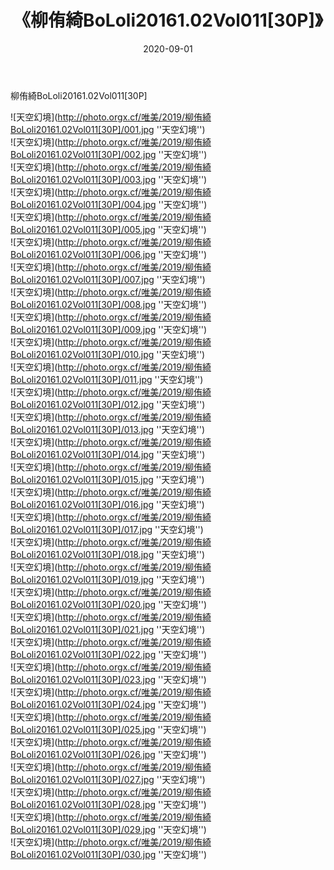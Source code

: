 ﻿---
layout: post
title:  《柳侑綺BoLoli20161.02Vol011[30P]》
date:   2020-09-01
img: http://photo.orgx.cf/唯美/2019/柳侑綺BoLoli20161.02Vol011[30P]/000.jpg
categories: [美女, 清纯, 唯美]
---

柳侑綺BoLoli20161.02Vol011[30P]



![天空幻境](http://photo.orgx.cf/唯美/2019/柳侑綺BoLoli20161.02Vol011[30P]/001.jpg ''天空幻境'') <br>
![天空幻境](http://photo.orgx.cf/唯美/2019/柳侑綺BoLoli20161.02Vol011[30P]/002.jpg ''天空幻境'') <br>
![天空幻境](http://photo.orgx.cf/唯美/2019/柳侑綺BoLoli20161.02Vol011[30P]/003.jpg ''天空幻境'') <br>
![天空幻境](http://photo.orgx.cf/唯美/2019/柳侑綺BoLoli20161.02Vol011[30P]/004.jpg ''天空幻境'') <br>
![天空幻境](http://photo.orgx.cf/唯美/2019/柳侑綺BoLoli20161.02Vol011[30P]/005.jpg ''天空幻境'') <br>
![天空幻境](http://photo.orgx.cf/唯美/2019/柳侑綺BoLoli20161.02Vol011[30P]/006.jpg ''天空幻境'') <br>
![天空幻境](http://photo.orgx.cf/唯美/2019/柳侑綺BoLoli20161.02Vol011[30P]/007.jpg ''天空幻境'') <br>
![天空幻境](http://photo.orgx.cf/唯美/2019/柳侑綺BoLoli20161.02Vol011[30P]/008.jpg ''天空幻境'') <br>
![天空幻境](http://photo.orgx.cf/唯美/2019/柳侑綺BoLoli20161.02Vol011[30P]/009.jpg ''天空幻境'') <br>
![天空幻境](http://photo.orgx.cf/唯美/2019/柳侑綺BoLoli20161.02Vol011[30P]/010.jpg ''天空幻境'') <br>
![天空幻境](http://photo.orgx.cf/唯美/2019/柳侑綺BoLoli20161.02Vol011[30P]/011.jpg ''天空幻境'') <br>
![天空幻境](http://photo.orgx.cf/唯美/2019/柳侑綺BoLoli20161.02Vol011[30P]/012.jpg ''天空幻境'') <br>
![天空幻境](http://photo.orgx.cf/唯美/2019/柳侑綺BoLoli20161.02Vol011[30P]/013.jpg ''天空幻境'') <br>
![天空幻境](http://photo.orgx.cf/唯美/2019/柳侑綺BoLoli20161.02Vol011[30P]/014.jpg ''天空幻境'') <br>
![天空幻境](http://photo.orgx.cf/唯美/2019/柳侑綺BoLoli20161.02Vol011[30P]/015.jpg ''天空幻境'') <br>
![天空幻境](http://photo.orgx.cf/唯美/2019/柳侑綺BoLoli20161.02Vol011[30P]/016.jpg ''天空幻境'') <br>
![天空幻境](http://photo.orgx.cf/唯美/2019/柳侑綺BoLoli20161.02Vol011[30P]/017.jpg ''天空幻境'') <br>
![天空幻境](http://photo.orgx.cf/唯美/2019/柳侑綺BoLoli20161.02Vol011[30P]/018.jpg ''天空幻境'') <br>
![天空幻境](http://photo.orgx.cf/唯美/2019/柳侑綺BoLoli20161.02Vol011[30P]/019.jpg ''天空幻境'') <br>
![天空幻境](http://photo.orgx.cf/唯美/2019/柳侑綺BoLoli20161.02Vol011[30P]/020.jpg ''天空幻境'') <br>
![天空幻境](http://photo.orgx.cf/唯美/2019/柳侑綺BoLoli20161.02Vol011[30P]/021.jpg ''天空幻境'') <br>
![天空幻境](http://photo.orgx.cf/唯美/2019/柳侑綺BoLoli20161.02Vol011[30P]/022.jpg ''天空幻境'') <br>
![天空幻境](http://photo.orgx.cf/唯美/2019/柳侑綺BoLoli20161.02Vol011[30P]/023.jpg ''天空幻境'') <br>
![天空幻境](http://photo.orgx.cf/唯美/2019/柳侑綺BoLoli20161.02Vol011[30P]/024.jpg ''天空幻境'') <br>
![天空幻境](http://photo.orgx.cf/唯美/2019/柳侑綺BoLoli20161.02Vol011[30P]/025.jpg ''天空幻境'') <br>
![天空幻境](http://photo.orgx.cf/唯美/2019/柳侑綺BoLoli20161.02Vol011[30P]/026.jpg ''天空幻境'') <br>
![天空幻境](http://photo.orgx.cf/唯美/2019/柳侑綺BoLoli20161.02Vol011[30P]/027.jpg ''天空幻境'') <br>
![天空幻境](http://photo.orgx.cf/唯美/2019/柳侑綺BoLoli20161.02Vol011[30P]/028.jpg ''天空幻境'') <br>
![天空幻境](http://photo.orgx.cf/唯美/2019/柳侑綺BoLoli20161.02Vol011[30P]/029.jpg ''天空幻境'') <br>
![天空幻境](http://photo.orgx.cf/唯美/2019/柳侑綺BoLoli20161.02Vol011[30P]/030.jpg ''天空幻境'') <br>